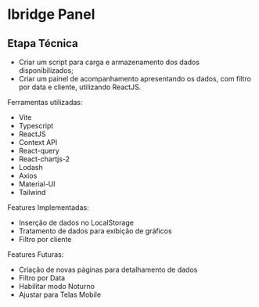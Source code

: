 # Ibridge Panel
## Etapa Técnica

- Criar um script para carga e armazenamento dos dados disponibilizados;
- Criar um painel de acompanhamento apresentando os dados, com filtro por data e cliente, utilizando ReactJS.


Ferramentas utilizadas:

- Vite
- Typescript
- ReactJS
- Context API
- React-query
- React-chartjs-2
- Lodash
- Axios 
- Material-UI 
- Tailwind

Features Implementadas:

- Inserção de dados no LocalStorage
- Tratamento de dados para exibição de gráficos
- Filtro por cliente

Features Futuras:

- Criação de novas páginas para detalhamento de dados 
- Filtro por Data 
- Habilitar modo Noturno
- Ajustar para Telas Mobile